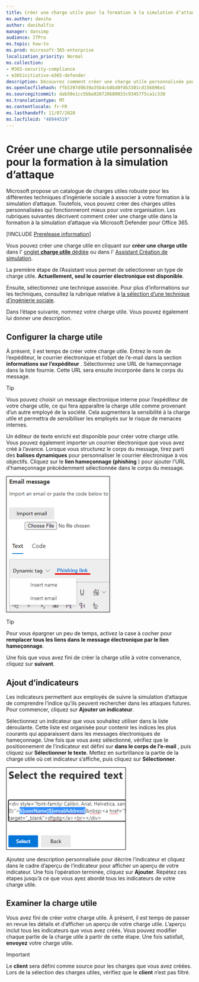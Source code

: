 ```yaml
---
title: Créer une charge utile pour la formation à la simulation d’attaque
ms.author: daniha
author: danihalfin
manager: dansimp
audience: ITPro
ms.topic: how-to
ms.prod: microsoft-365-enterprise
localization_priority: Normal
ms.collection:
- M365-security-compliance
- m365initiative-m365-defender
description: Découvrez comment créer une charge utile personnalisée pour la formation à la simulation d’attaque dans Microsoft Defender pour Office 365.
ms.openlocfilehash: ffb5397d9b39a35b4cb8bd0fdb3301cd156896e1
ms.sourcegitcommit: dab50e1cc5bba920720b80033c93457f5ca1c330
ms.translationtype: MT
ms.contentlocale: fr-FR
ms.lasthandoff: 11/07/2020
ms.locfileid: "48944519"
---
```

# <a name="create-a-custom-payload-for-attack-simulation-training"></a>Créer une charge utile personnalisée pour la formation à la simulation d’attaque

Microsoft propose un catalogue de charges utiles robuste pour les différentes techniques d’ingénierie sociale à associer à votre formation à la simulation d’attaque. Toutefois, vous pouvez créer des charges utiles personnalisées qui fonctionneront mieux pour votre organisation. Les rubriques suivantes décrivent comment créer une charge utile dans la formation à la simulation d’attaque via Microsoft Defender pour Office 365.

[!INCLUDE [Prerelease information](../includes/prerelease.md)]

Vous pouvez créer une charge utile en cliquant sur **créer une charge utile** dans l' [onglet **charge utile** dédiée](https://security.microsoft.com/attacksimulator?viewid=payload) ou dans l' [Assistant Création de simulation](attack-simulation-training.md#selecting-a-payload).

La première étape de l’Assistant vous permet de sélectionner un type de charge utile. **Actuellement, seul le courrier électronique est disponible**.

Ensuite, sélectionnez une technique associée. Pour plus d’informations sur les techniques, consultez la rubrique relative à [la sélection d’une technique d’ingénierie sociale](attack-simulation-training.md#selecting-a-social-engineering-technique).

Dans l’étape suivante, nommez votre charge utile. Vous pouvez également lui donner une description.

## <a name="configure-payload"></a>Configurer la charge utile

À présent, il est temps de créer votre charge utile. Entrez le nom de l’expéditeur, le courrier électronique et l’objet de l’e-mail dans la section **informations sur l’expéditeur** . Sélectionnez une URL de hameçonnage dans la liste fournie. Cette URL sera ensuite incorporée dans le corps du message.

> [!TIP]
> Vous pouvez choisir un message électronique interne pour l’expéditeur de votre charge utile, ce qui fera apparaître la charge utile comme provenant d’un autre employé de la société. Cela augmentera la sensibilité à la charge utile et permettra de sensibiliser les employés sur le risque de menaces internes.

Un éditeur de texte enrichi est disponible pour créer votre charge utile. Vous pouvez également importer un courrier électronique que vous avez créé à l’avance. Lorsque vous structurez le corps du message, tirez parti des **balises dynamiques** pour personnaliser le courrier électronique à vos objectifs. Cliquez sur le **lien hameçonnage (phishing** ) pour ajouter l’URL d’hameçonnage précédemment sélectionnée dans le corps du message.

![Lien de hameçonnage et balises dynamiques mises en surbrillance dans la création de charge utile pour Microsoft Defender pour Office 365](../../media/attack-sim-preview-payload-email-body.png)

> [!TIP]
> Pour vous épargner un peu de temps, activez la case à cocher pour **remplacer tous les liens dans le message électronique par le lien hameçonnage**.

Une fois que vous avez fini de créer la charge utile à votre convenance, cliquez sur **suivant**.

## <a name="adding-indicators"></a>Ajout d’indicateurs

Les indicateurs permettent aux employés de suivre la simulation d’attaque de comprendre l’indice qu’ils peuvent rechercher dans les attaques futures. Pour commencer, cliquez sur **Ajouter un indicateur**.

Sélectionnez un indicateur que vous souhaitez utiliser dans la liste déroulante. Cette liste est organisée pour contenir les indices les plus courants qui apparaissent dans les messages électroniques de hameçonnage. Une fois que vous avez sélectionné, vérifiez que le positionnement de l’indicateur est défini sur **dans le corps de l’e-mail** , puis cliquez sur **Sélectionner le texte**. Mettez en surbrillance la partie de la charge utile où cet indicateur s’affiche, puis cliquez sur **Sélectionner**.

![Texte mis en surbrillance dans le corps du message à ajouter à un indicateur dans la formation à la simulation d’attaque](../../media/attack-sim-preview-select-text.png)

Ajoutez une description personnalisée pour décrire l’indicateur et cliquez dans le cadre d’aperçu de l’indicateur pour afficher un aperçu de votre indicateur. Une fois l’opération terminée, cliquez sur **Ajouter**. Répétez ces étapes jusqu’à ce que vous ayez abordé tous les indicateurs de votre charge utile.

## <a name="review-payload"></a>Examiner la charge utile

Vous avez fini de créer votre charge utile. À présent, il est temps de passer en revue les détails et d’afficher un aperçu de votre charge utile. L’aperçu inclut tous les indicateurs que vous avez créés. Vous pouvez modifier chaque partie de la charge utile à partir de cette étape. Une fois satisfait, **envoyez** votre charge utile. 

> [!IMPORTANT]
> Le **client** sera défini comme source pour les charges que vous avez créées. Lors de la sélection des charges utiles, vérifiez que le **client** n’est pas filtré.
